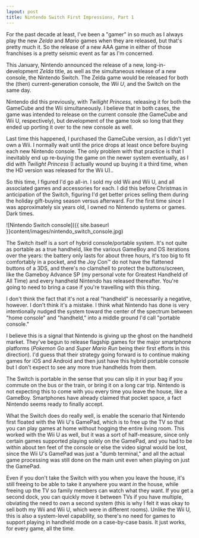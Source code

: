 ```yaml
---
layout: post
title: Nintendo Switch First Impressions, Part 1
---
```


For the past decade at least, I've been a "gamer" in so much as I always play the new
*Zelda* and *Mario* games when they are released, but that's pretty much it. So the
release of a new AAA game in either of those franchises is a pretty seismic event
as far as I'm concerned.

This January, Nintendo announced the release of a new, long-in-development *Zelda* title,
as well as the simultaneous release of a new console, the Nintendo Switch. The Zelda game
would be released for both the (then) current-generation console, the *Wii U*, and the Switch
on the same day.

Nintendo did this previously, with *Twilight Princess,* releasing it for both the GameCube and
the Wii simultaneously. I believe that in both cases, the game was intended to release on the
current console (the GameCube and Wii U, respectively), but development of the game took
so long that they ended up porting it over to the new console as well.

Last time this happened, I purchased the GameCube version, as I didn't yet own a Wii. I normally
wait until the price drops at least once before buying each new Nintendo console. The only
problem with that practice is that I inevitably end up re-buying the game on the newer system
eventually, as I did with *Twilight Princess* (I actually wound up buying it a third time, when 
the HD version was released for the Wii U).. 

So this time, I figured I'd go all-in. I sold my old Wii and Wii U, and all associated games and
accessories for each. I did this before Christmas in anticipation of the Switch, figuring I'd
get better prices selling them during the holiday gift-buying season versus afterward. For the
first time since I was approximately six years old, I owned no Nintendo systems or games. Dark times.

![Nintendo Switch console]({{ site.baseurl }}content/images/nintendo_switch_console.jpg)

The Switch itself is a sort of hybrid console/portable system. It's not quite as portable as
a true handheld, like the various GameBoy and DS iterations over the years: the battery only
lasts for about three hours, it's too big to fit comfortably in a pocket, and the Joy Con™ do not
have the flattened buttons of a 3DS, and there's no clamshell to protect the buttons/screen,
like the Gameboy Advance SP (my personal vote for Greatest Handheld of All Time) and every handheld
Nintendo has released thereafter. You're going to need to bring a case if you're travelling with
this thing.

I don't think the fact that it's not a real "handheld" is necessarily a negative, however. I don't think
it's a mistake. I think what Nintendo has done is very intentionally nudged the system toward the center
of the spectrum between "home console" and "handheld," into a middle ground I'd call "portable console."

I believe this is a signal that Nintendo is giving up the ghost on the handheld market. They've begun
to release flagship games for the major smartphone platforms (*Pokemon Go* and *Super Mario Run* being
their first efforts in this direction). I'd guess that their strategy going forward is to continue
making games for iOS and Android and then just have this hybrid portable console but I don't expect
to see any more true handhelds from them.

The Switch is portable in the sense that you can slip it in your bag if you commute on the bus or 
the train, or bring it on a long car trip. Nintendo is not expecting this to come with you every time
you leave the house, like a GameBoy. Smartphones have already claimed that pocket space, a fact Nintendo
seems ready to finally accept.

What the Switch does do really well, is enable the scenario that Nintendo first floated with the Wii U's
GamePad, which is to free up the TV so that you can play games at home without hogging the entire living
room. This worked with the Wii U as well, but it was a sort of half-measure, since only certain games
supported playing solely on the GamePad, and you had to be within about ten feet of the console or else
the video signal would be lost, since the Wii U's GamePad was just a "dumb terminal," and all the actual
game processing was still done on the main unit even when playing on just the GamePad.

Even if you don't take the Switch with you when you leave the house, it's still freeing to be able to
take it anywhere you want *in* the house, while freeing up the TV so family members can watch what they want.
If you get a second dock, you can quickly move it between TVs if you have multiple, obviating the need to own
a second system (this is why I felt it was okay to sell both my Wii and Wii U, which were in different rooms).
Unlike the Wii U, this is also a system-level capability, so there's no need for games to support playing
in handheld mode on a case-by-case basis. It just works, for every game, all the time.

